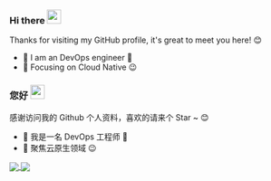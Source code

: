 ###  Hi there <a href="https://yuezhuangshi.cn/"><img src="https://media.giphy.com/media/hvRJCLFzcasrR4ia7z/giphy.gif" width="25px"></a>

Thanks for visiting my GitHub profile, it's great to meet you here! 😊

- 🧔 I am an DevOps engineer 🚀
- 🔭 Focusing on Cloud Native :wink:



###  您好 <a href="https://www.gautamkrishnar.com/"><img src="https://media.giphy.com/media/hvRJCLFzcasrR4ia7z/giphy.gif" width="25px"></a>

感谢访问我的 Github 个人资料，喜欢的请来个 Star ~ 😊

- 🧔 我是一名 DevOps 工程师 🚀
- 🔭 聚焦云原生领域 :wink:

<a href="https://yuezhuangshi.cn/">
  <img align="center" src="https://github-readme-stats.vercel.app/api?username=yuezhuangshi&show_icons=true" />
</a>
<a href="https://yuezhuangshi.cn/">
  <img align="center" src="https://github-readme-stats.vercel.app/api/top-langs/?username=yuezhuangshi&layout=compact" />
</a>
